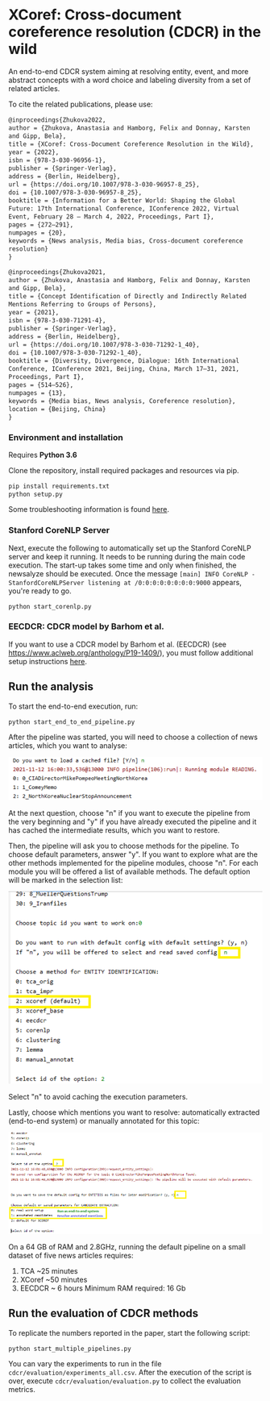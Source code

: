 # XCoref: Cross-document coreference resolution (CDCR) in the wild

An end-to-end CDCR system aiming at resolving entity, event, and more abstract concepts with a word choice and labeling diversity
 from a set of related articles.  
 
 To cite the related publications, please use: 
 ```
 @inproceedings{Zhukova2022,
author = {Zhukova, Anastasia and Hamborg, Felix and Donnay, Karsten and Gipp, Bela},
title = {XCoref: Cross-Document Coreference Resolution in the Wild},
year = {2022},
isbn = {978-3-030-96956-1},
publisher = {Springer-Verlag},
address = {Berlin, Heidelberg},
url = {https://doi.org/10.1007/978-3-030-96957-8_25},
doi = {10.1007/978-3-030-96957-8_25},
booktitle = {Information for a Better World: Shaping the Global Future: 17th International Conference, IConference 2022, Virtual Event, February 28 – March 4, 2022, Proceedings, Part I},
pages = {272–291},
numpages = {20},
keywords = {News analysis, Media bias, Cross-document coreference resolution}
}
 ```
 
 ```
@inproceedings{Zhukova2021,
author = {Zhukova, Anastasia and Hamborg, Felix and Donnay, Karsten and Gipp, Bela},
title = {Concept Identification of Directly and Indirectly Related Mentions Referring to Groups of Persons},
year = {2021},
isbn = {978-3-030-71291-4},
publisher = {Springer-Verlag},
address = {Berlin, Heidelberg},
url = {https://doi.org/10.1007/978-3-030-71292-1_40},
doi = {10.1007/978-3-030-71292-1_40},
booktitle = {Diversity, Divergence, Dialogue: 16th International Conference, IConference 2021, Beijing, China, March 17–31, 2021, Proceedings, Part I},
pages = {514–526},
numpages = {13},
keywords = {Media bias, News analysis, Coreference resolution},
location = {Beijing, China}
}
 ```

### Environment and installation
Requires **Python 3.6**

Clone the repository, install required packages and resources via pip. 

```
pip install requirements.txt
python setup.py
```
Some troubleshooting information is found [here](INSTALLATION.md).

### Stanford CoreNLP Server
Next, execute the following to automatically set up the Stanford CoreNLP server and keep it running. It needs to be 
running during the main code execution. The start-up takes some time and only when finished, the newsalyze should be executed. 
Once the message `[main] INFO CoreNLP - StanfordCoreNLPServer listening at /0:0:0:0:0:0:0:0:9000` appears, you're ready to go.
```
python start_corenlp.py
```

### EECDCR: CDCR model by Barhom et al. 
If you want to use a CDCR model by Barhom et al. (EECDCR) (see https://www.aclweb.org/anthology/P19-1409/), 
you must follow additional setup instructions [here](cdcr/entities/eecdcr/README.md).

## Run the analysis
To start the end-to-end execution, run:
```
python start_end_to_end_pipeline.py
```
After the pipeline was started, you will need to choose a collection of news articles, which you want to analyse: 

![topic](./resources/pics/select_topic.png)

At the next question, choose "n" if you want to execute the pipeline from the very beginning and "y" if you have already 
executed the pipeline and it has cached the intermediate results, which you want to restore.

Then, the pipeline will ask you to choose methods for the pipeline. To choose default parameters, answer "y". If you want to 
explore what are the other methods implemented for the pipeline modules, choose "n". For each module you will be offered a 
list of available methods. The default option will be marked in the selection list: 

![method](./resources/pics/select_approach.png)

Select "n" to avoid caching the execution parameters.

Lastly, choose which mentions you want to resolve: automatically extracted (end-to-end system) or manually annotated for this topic: 

![method](./resources/pics/select_mention_extraction.png)

On a 64 GB of RAM and 2.8GHz, running the default pipeline on a small dataset of five news articles requires:
 1) TCA  ~25 minutes 
 2) XCoref ~50 minutes
 3) EECDCR ~ 6 hours
 Minimum RAM required: 16 Gb
 
 ## Run the evaluation of CDCR methods
To replicate the numbers reported in the paper, start the following script:
```
python start_multiple_pipelines.py
```

You can vary the experiments to run in the file ```cdcr/evaluation/experiments_all.csv```. After the execution of the 
script is over, execute ```cdcr/evaluation/evaluation.py``` to collect the evaluation metrics. 
